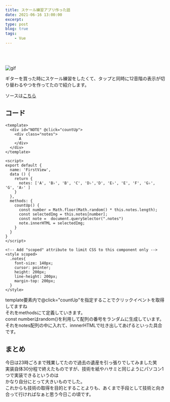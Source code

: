 ```yaml
---
title: スケール練習アプリ作った話
date: 2021-06-16 13:00:00
excerpt:
type: post
blog: true
tags:
    - Vue
---
```

<br>
<br>

![gif](https://pedantic-goldberg-e70663.netlify.app/image/0617.gif)  

ギターを買った時にスケール練習をしたくて、タップと同時に12音階の表示が切り替わるやつを作ってたので紹介します。
  
ソースは[こちら](https://github.com/yusakuOono/practice-guitar)  

## コード
```
<template>
  <div id="NOTE" @click="countUp">
    <div class="notes">
      A
    </div>
  </div>
</template>

<script>
export default {
  name: 'FirstView',
  data () {
    return {
      notes: ['A', 'B♭', 'B', 'C', 'D♭','D', 'E♭', 'E', 'F', 'G♭', 'G', 'A♭' ]
    }
  },
  methods: {
    countUp() {
      const number = Math.floor(Math.random() * this.notes.length);
      const selectedImg = this.notes[number];
      const note =  document.querySelector(".notes")
      note.innerHTML = selectedImg;
    }
  }
}
</script>

<!-- Add "scoped" attribute to limit CSS to this component only -->
<style scoped>
  .notes{
    font-size: 140px;
    cursor: pointer;
    height: 200px;
    line-height: 200px;   
    margin-top: 200px; 
  }
</style>
```


template要素内で@click="countUp"を指定することでクリックイベントを取得してますね  
それをmethodsにて定義していきます。  
const numberはrandom()を利用して配列の番号をランダムに生成しています。  
それをnotes配列の中に入れて、innnerHTMLで吐き出してあげるといった具合です。


## まとめ
今日は23時ごろまで残業してたので過去の遺産を引っ張りでしてみました笑  
実装自体30分程で終えたものですが、技術を紙やハサミと同じようにパソコン1つで実装できるというのは  
かなり自分にとって大きいものでした。  
これからも技術の取得を目的とすることよりも、あくまで手段として技術と向き合って行ければなぁと思う今日この頃です。